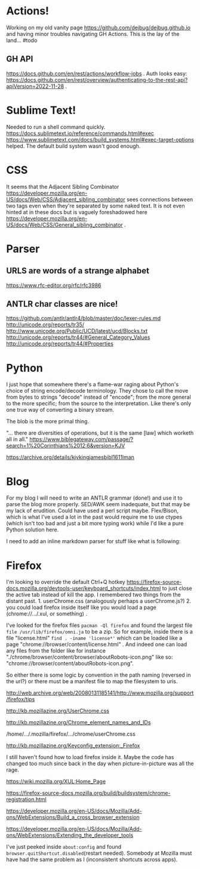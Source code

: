 # Actions!

Working on my old vanity page https://github.com/dejbug/dejbug.github.io and having minor troubles navigating GH Actions. This is the lay of the land... #todo

## GH API

https://docs.github.com/en/rest/actions/workflow-jobs . Auth looks easy: https://docs.github.com/en/rest/overview/authenticating-to-the-rest-api?apiVersion=2022-11-28 .

# Sublime Text!

Needed to run a shell command quickly. https://docs.sublimetext.io/reference/commands.html#exec  https://www.sublimetext.com/docs/build_systems.html#exec-target-options helped. The default build system wasn't good enough.

# CSS

It seems that the Adjacent Sibling Combinator https://developer.mozilla.org/en-US/docs/Web/CSS/Adjacent_sibling_combinator sees connections between two tags even when they're separated by some naked text. It is not even hinted at in these docs but is vaguely foreshadowed here <https://developer.mozilla.org/en-US/docs/Web/CSS/General_sibling_combinator> .

# Parser

## URLS are words of a strange alphabet

https://www.rfc-editor.org/rfc/rfc3986

## ANTLR char classes are nice!

https://github.com/antlr/antlr4/blob/master/doc/lexer-rules.md
http://unicode.org/reports/tr35/
http://www.unicode.org/Public/UCD/latest/ucd/Blocks.txt
http://unicode.org/reports/tr44/#General_Category_Values
http://unicode.org/reports/tr44/#Properties


# Python

I just hope that somewhere there's a flame-war raging about Python's choice of string encode/decode terminology. They chose to call the move from bytes to strings "decode" instead of "encode"; from the more general to the more specific; from the source to the interpretation. Like there's only one true way of converting a binary stream.

The blob is the more primal thing.

"... there are diversities of operations, but it is the same [law] which worketh all in all." https://www.biblegateway.com/passage/?search=1%20Corinthians%2012:6&version=KJV

https://archive.org/details/kjvkingjamesbibl1611lman

# Blog

For my blog I will need to write an ANTLR grammar (done!) and use it to parse the blog more properly. SED/AWK seem inadequate, but that may be my lack of erudition. Could have used a perl script maybe. Flex/Bison, which is what I've used a lot in the past would require me to use ctypes (which isn't too bad and just a bit more typing work) while I'd like a pure Python solution here.

I need to add an inline markdown parser for stuff like what is following:

# Firefox

I'm looking to override the default Ctrl+Q hotkey https://firefox-source-docs.mozilla.org/devtools-user/keyboard_shortcuts/index.html to just close the active tab instead of kill the app. I remembered two things from the distant past. 1. userChrome.css (analogously perhaps a userChrome.js?) 2. you could load firefox inside itself like you would load a page (chrome://.../.xul, or something) .

I've looked for the firefox files `pacman -Ql firefox` and found the largest file `file /usr/lib/firefox/omni.ja` to be a zip. So for example, inside there is a file "license.html" `find . -iname 'license*'` which can be loaded like a page "chrome://browser/content/license.html" . And indeed one can load any files from the folder like for instance "./chrome/browser/content/browser/aboutRobots-icon.png" like so: "chrome://browser/content/aboutRobots-icon.png".

So either there is some logic by convention in the path naming (reversed in the url?) or there must be a manifest file to map the filesystem to uris.

http://web.archive.org/web/20080131185141/http://www.mozilla.org/support/firefox/tips

http://kb.mozillazine.org/UserChrome.css

http://kb.mozillazine.org/Chrome_element_names_and_IDs

/home/.../.mozilla/firefox/.../chrome/userChrome.css

http://kb.mozillazine.org/Keyconfig_extension:_Firefox

I still haven't found how to load firefox inside it. Maybe the code has changed too much since back in the day when picture-in-picture was all the rage.

https://wiki.mozilla.org/XUL:Home_Page

https://firefox-source-docs.mozilla.org/build/buildsystem/chrome-registration.html

https://developer.mozilla.org/en-US/docs/Mozilla/Add-ons/WebExtensions/Build_a_cross_browser_extension

https://developer.mozilla.org/en-US/docs/Mozilla/Add-ons/WebExtensions/Extending_the_developer_tools

I've just peeked inside `about:config` and found `browser.quitShortcut.disabled`(restart needed). Somebody at Mozilla must have had the same problem as I (inconsistent shortcuts across apps).
